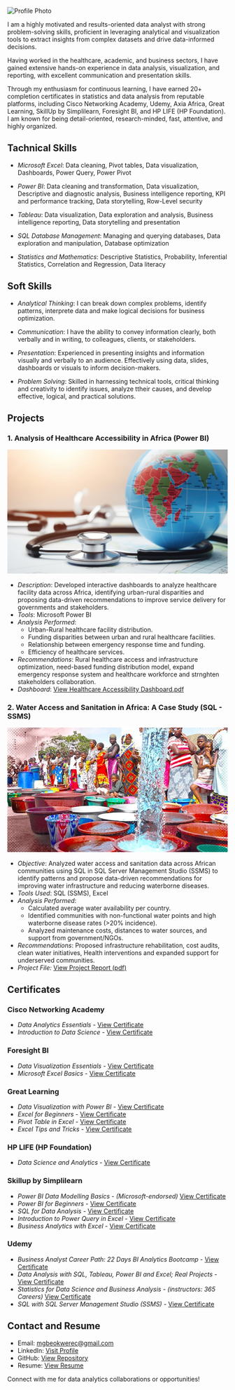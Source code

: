 ![Profile Photo](images/profile.jpg)

I am a highly motivated and results-oriented data analyst with strong problem-solving skills, proficient in leveraging analytical and visualization tools to extract insights from complex datasets and drive data-informed decisions.

Having worked in the healthcare, academic, and business sectors, I have gained extensive hands-on experience in data analysis, visualization, and reporting, with excellent communication and presentation skills.

Through my enthusiasm for continuous learning, I have earned 20+ completion certificates in statistics and data analysis from reputable platforms, including Cisco Networking Academy, Udemy, Axia Africa, Great Learning, SkillUp by Simplilearn, Foresight BI, and HP LIFE (HP Foundation).
I am known for being detail-oriented, research-minded, fast, attentive, and highly organized.

## Tachnical Skills
- *Microsoft Excel*: Data cleaning, Pivot tables, Data visualization, Dashboards, Power Query, Power Pivot
  
- *Power BI*: Data cleaning and transformation, Data visualization, Descriptive and diagnostic analysis, Business intelligence reporting, KPI and performance tracking, Data storytelling, Row-Level security
  
- *Tableau*: Data visualization, Data exploration and analysis, Business intelligence reporting, Data storytelling and presentation
  
- *SQL Database Management*: Managing and querying databases, Data exploration and manipulation, Database optimization
  
- *Statistics and Mathematics*: Descriptive Statistics, Probability, Inferential Statistics, Correlation and Regression, Data literacy

## Soft Skills
- *Analytical Thinking*: I can break down complex problems, identify patterns, interprete data and make logical decisions for business optimization.

- *Communication*: I have the ability to convey information clearly, both verbally and in writing, to colleagues, clients, or stakeholders.

- *Presentation*: Experienced in presenting insights and information visually and verbally to an audience. Effectively using data, slides, dashboards or visuals to inform decision-makers.

- *Problem Solving*: Skilled in harnessing technical tools, critical thinking and creativity to identify issues, analyze ttheir causes, and develop effective, logical, and practical solutions.
## Projects
### 1. Analysis of Healthcare Accessibility in Africa (Power BI)
![Healthcare Africa Photo](images/Healthcare_Africa.jpg)
- *Description*: Developed interactive dashboards to analyze healthcare facility data across Africa, identifying urban-rural disparities and proposing data-driven recommendations to improve service delivery for governments and stakeholders.
- *Tools*: Microsoft Power BI
- *Analysis Performed*:
  - Urban-Rural healthcare facility distribution.
  - Funding disparities between urban and rural healthcare facilities.
  - Relationship between emergency response time and funding.
  - Efficiency of healthcare services.
- *Recommendations*: Rural healthcare access and infrastructure optimization, need-based funding distribution model, expand emergency response system and healthcare workforce and strnghten stakeholders collaboration.
- *Dashboard*: [View Healthcare Accessibility Dashboard.pdf](projects/Healthcare-Accessibility-in-Africa-File.pdf)

### 2. Water Access and Sanitation in Africa: A Case Study (SQL - SSMS)
![Water Access and Sanitation in Africa Photo](images/Water_in_Africa.png)
 - *Objective*: Analyzed water access and sanitation data across African communities using SQL in SQL Server Management Studio (SSMS) to identify patterns and propose data-driven recommendations for improving water infrastructure and reducing waterborne diseases.
- *Tools Used*: SQL (SSMS), Excel
- *Analysis Performed*:
  - Calculated average water availability per country.
  - Identified communities with non-functional water points and high waterborne disease rates (>20% incidence).
  - Analyzed maintenance costs, distances to water sources, and support from government/NGOs.
- *Recommendations*: Proposed infrastructure rehabilitation, cost audits, clean water initiatives, Health interventions and expanded support for underserved communities.
- *Project File:* [View Project Report (pdf)](projects/Water_Access_and_Sanitation.pdf)

## Certificates
### Cisco Networking Academy

- *Data Analytics Essentials* - [View Certificate](certificates/Cisco-Data-Analytics-Essentials-Certificate.pdf)
- *Introduction to Data Science* - [View Certificate](certificates/Cisco-introduction-to-data-science-certificate.pdf)

### Foresight BI
 
- *Data Visualization Essentials* - [View Certificate](certificates/Foresight-BI-Data-visualization-essentials.pdf)
- *Microsoft Excel Basics* - [View Certificate](certificates/Foresight-BI-Excel-certificate.pdf)

### Great Learning 

- *Data Visualization with Power BI* - [View Certificate](certificates/GL-Data-visualization-Certificate.pdf)
- *Excel for Beginners* - [View Certificate](certificates/GL-Excel-for-beginners-certificate.pdf)
- *Pivot Table in Excel* - [View Certificate](certificates/Great-learning-certificate-Pivot-table.pdf)
- *Excel Tips and Tricks* - [View Certificate](certificates/Great-learning-certificate-on-Excel-Tips.pdf)

### HP LIFE (HP Foundation)

- *Data Science and Analytics* - [View Certificate](certificates/Hp-life-certificate-on-data-science-and-analytics.pdf)

### Skillup by Simplilearn

- *Power BI Data Modelling Basics* - *(Microsoft-endorsed)* [View Certificate](certificates/Simplilearn-Certificate-PowerBI-Data-Modelling-Basics.pdf)
- *Power BI for Beginners* - [View Certificate](certificates/Simplilearn-Certificate-PowerBI-for-Beginners.pdf)
- *SQL for Data Analysis* - [View Certificate](certificates/Simplilearn-Certificate-SQL-for-Data-Analysis.pdf)
- *Introduction to Power Query in Excel* - [View Certificate](certificates/Simplilearn-certificate-on-power-query.pdf)
- *Business Analytics with Excel* - [View Certificate](certificates/Simplilearn-Business-Analytics-with-Excel.pdf)

### Udemy

- *Business Analyst Career Path: 22 Days BI Analytics Bootcamp* - [View Certificate](certificates/Udemy-Business-Analyst-Career-Path-Using-Excel-and-PowerBI.pdf)
- *Data Analysis with SQL, Tableau, Power BI and Excel; Real Projects* - [View Certificate](certificates/Udemy-Certificate-on-Data-Analysis-with-Tableau-PowerBI-Excel-and-SQL.pdf)
- *Statistics for Data Science and Business Analysis* - *(instructors: 365 Careers)* [View Certificate](certificates/Udemy-statistics-for-data-science-certificate.pdf)
- *SQL with SQL Server Management Studio (SSMS)* - [View Certificate](certificates/Udemy-SQL-with-SQL-Server-Managment-Studio-(SSMS).pdf)

## Contact and Resume
- Email: [mgbeokwerec@gmail.com](mailto:mgbeokwerec@gmail.com)
- LinkedIn: [Visit Profile](https://www.linkedin.com/in/dr-chibuike-mgbeokwere-561584218)
- GitHub: [View Repository](https://github.com/ChibuikeMichael)
- Resume: [View Resume](Credentials/Resume.pdf)
  
Connect with me for data analytics collaborations or opportunities!
